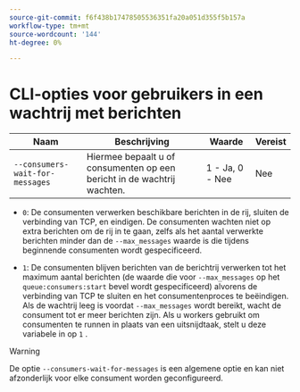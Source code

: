 ```yaml
---
source-git-commit: f6f438b17478505536351fa20a051d355f5b157a
workflow-type: tm+mt
source-wordcount: '144'
ht-degree: 0%

---
```

# CLI-opties voor gebruikers in een wachtrij met berichten

| Naam | Beschrijving | Waarde | Vereist |
|------|-------------|-------|----------|
| `--consumers-wait-for-messages` | Hiermee bepaalt u of consumenten op een bericht in de wachtrij wachten. | 1 - Ja, 0 - Nee | Nee |

* `0`: De consumenten verwerken beschikbare berichten in de rij, sluiten de verbinding van TCP, en eindigen. De consumenten wachten niet op extra berichten om de rij in te gaan, zelfs als het aantal verwerkte berichten minder dan de `--max_messages` waarde is die tijdens beginnende consumenten wordt gespecificeerd.

* `1`: De consumenten blijven berichten van de berichtrij verwerken tot het maximum aantal berichten (de waarde die voor `--max_messages` op het `queue:consumers:start` bevel wordt gespecificeerd) alvorens de verbinding van TCP te sluiten en het consumentenproces te beëindigen. Als de wachtrij leeg is voordat `--max_messages` wordt bereikt, wacht de consument tot er meer berichten zijn. Als u workers gebruikt om consumenten te runnen in plaats van een uitsnijdtaak, stelt u deze variabele in op `1` .

>[!WARNING]
>
>De optie `--consumers-wait-for-messages` is een algemene optie en kan niet afzonderlijk voor elke consument worden geconfigureerd.
